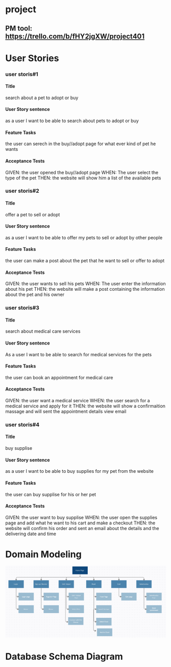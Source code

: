 # project

## PM tool: https://trello.com/b/fHY2jgXW/project401

# User Stories

### user storis#1

#### Title
search about a pet to adopt or buy

#### User Story sentence

as a user I want to be able to search about pets to adopt or buy

#### Feature Tasks

the user can serech in the buy//adopt page for what ever kind of pet he wants

#### Acceptance Tests

GIVEN: the user opened the buy//adopt page 
WHEN: The user select the type of the pet 
THEN: the website will show him a list of the available pets 

### user storis#2

#### Title

offer a pet to sell or adopt 

#### User Story sentence

as a user I want to be able to offer my pets to sell or adopt by other people

#### Feature Tasks

the user can make a post about the pet that he want to sell or offer to adopt

#### Acceptance Tests

GIVEN: the user wants to sell his pets
WHEN: The user enter the information about his pet
THEN: the website will make a post containing the information about the pet and his owner

### user storis#3

#### Title

search about medical care services

#### User Story sentence

As a user I want to be able to search for medical services for the pets

#### Feature Tasks

the user can book an appointment for medical care 

#### Acceptance Tests

GIVEN: the user want a medical service
WHEN: the user search for a medical service and apply for it 
THEN: the website will show a confirmaition massage and will sent the appointment details view email

### user storis#4

#### Title

buy supplise 

#### User Story sentence

as a user I want to be able to buy supplies for my pet from the website 

#### Feature Tasks

the user can buy supplise for his or her pet

#### Acceptance Tests

GIVEN: the user want to buy supplise
WHEN: the user open the supplies page and add what he want to his cart and make a checkout 
THEN: the website will confirm his order and sent an email about the details and the delivering date and time

# Domain Modeling

![domain modeling](./assest/domainmodeling.png)

# Database Schema Diagram

